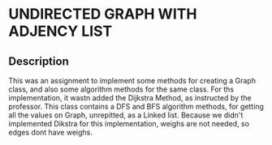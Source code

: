 # UNDIRECTED GRAPH WITH ADJENCY LIST

## Description
This was an assignment to implement some methods for creating a Graph class, and also some algorithm methods for the same class. For ths implementation, it wastn added the Dijkstra Method, as instructed by the professor. This class contains a DFS and BFS algorithm methods, for getting all the values on Graph, unrepitted, as a Linked list. Because we didn't implemented Dikstra for this implementation, weighs are not needed, so edges dont have weighs.